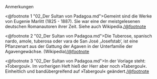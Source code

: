 <div class="anmerkungen">Anmerkungen</div>

<@footnote 1 "02_Der Sultan von Padagoa.md">Gemeint sind die Werke von Eugenie Marlitt (1825 - 1887). Sie war eine der meistgelesenen deutschen Romanautoren ihrer Zeit. Siehe auch Wikipedia.</@footnote>

<@footnote 2 "02_Der Sultan von Padagoa.md">Die Tuberose, spanisch nardo, amole, tuberosa oder vara de San José ‚Josefstab‘, ist eine Pflanzenart aus der Gattung der Agaven in der Unterfamilie der Agavengewächse. (Wikipedia)</@footnote>

<@footnote 3 "02_Der Sultan von Padagoa.md">In der Vorlage steht: »Tobergoul«. Im vorherigen Heft hieß der Herr aber noch »Tabergoul«. Einheitlich und bandübergreifend auf »Tabergoul« geändert.</@footnote>
